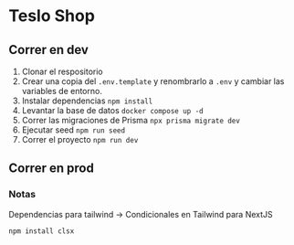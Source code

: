 # Teslo Shop

## Correr en dev
1. Clonar el respositorio
2. Crear una copia del ```.env.template``` y renombrarlo a ```.env``` y cambiar las variables de entorno.
3. Instalar dependencias ```npm install```
4. Levantar la base de datos ```docker compose up -d```
5. Correr las migraciones de Prisma ```npx prisma migrate dev```
6. Ejecutar seed ```npm run seed```
7. Correr el proyecto ```npm run dev```

## Correr en prod


### Notas
Dependencias para tailwind -> Condicionales en Tailwind para NextJS
```
npm install clsx
```